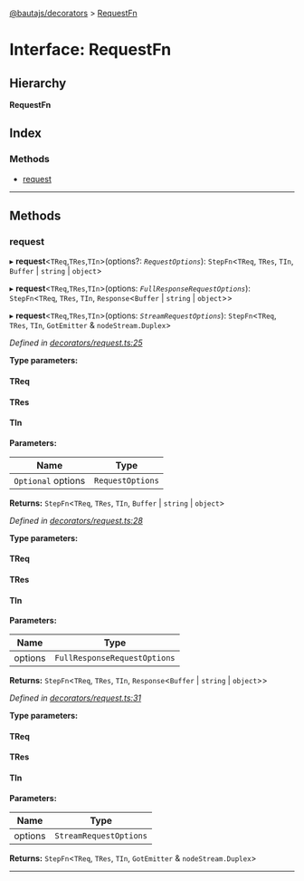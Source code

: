 [@bautajs/decorators](../README.md) > [RequestFn](../interfaces/requestfn.md)

# Interface: RequestFn

## Hierarchy

**RequestFn**

## Index

### Methods

* [request](requestfn.md#request)

---

## Methods

<a id="request"></a>

###  request

▸ **request**<`TReq`,`TRes`,`TIn`>(options?: *`RequestOptions`*): `StepFn`<`TReq`, `TRes`, `TIn`, `Buffer` \| `string` \| `object`>

▸ **request**<`TReq`,`TRes`,`TIn`>(options: *`FullResponseRequestOptions`*): `StepFn`<`TReq`, `TRes`, `TIn`, `Response`<`Buffer` \| `string` \| `object`>>

▸ **request**<`TReq`,`TRes`,`TIn`>(options: *`StreamRequestOptions`*): `StepFn`<`TReq`, `TRes`, `TIn`, `GotEmitter` & `nodeStream.Duplex`>

*Defined in [decorators/request.ts:25](https://github.axa.com/Digital/bauta-nodejs/blob/9b864df/packages/bautajs-decorators/src/decorators/request.ts#L25)*

**Type parameters:**

#### TReq 
#### TRes 
#### TIn 
**Parameters:**

| Name | Type |
| ------ | ------ |
| `Optional` options | `RequestOptions` |

**Returns:** `StepFn`<`TReq`, `TRes`, `TIn`, `Buffer` \| `string` \| `object`>

*Defined in [decorators/request.ts:28](https://github.axa.com/Digital/bauta-nodejs/blob/9b864df/packages/bautajs-decorators/src/decorators/request.ts#L28)*

**Type parameters:**

#### TReq 
#### TRes 
#### TIn 
**Parameters:**

| Name | Type |
| ------ | ------ |
| options | `FullResponseRequestOptions` |

**Returns:** `StepFn`<`TReq`, `TRes`, `TIn`, `Response`<`Buffer` \| `string` \| `object`>>

*Defined in [decorators/request.ts:31](https://github.axa.com/Digital/bauta-nodejs/blob/9b864df/packages/bautajs-decorators/src/decorators/request.ts#L31)*

**Type parameters:**

#### TReq 
#### TRes 
#### TIn 
**Parameters:**

| Name | Type |
| ------ | ------ |
| options | `StreamRequestOptions` |

**Returns:** `StepFn`<`TReq`, `TRes`, `TIn`, `GotEmitter` & `nodeStream.Duplex`>

___

